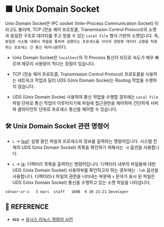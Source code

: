 # ■ Unix Domain Socket

Unix Domain Socket은 IPC socket (Inter-Process Communication Socket) 이라고도 불리며, TCP (전송 제어 프로토콜, Transmission Control Protocol)의 소켓과 동일한 구조로 데이타를 주고 받을 수 있는 `Local File` 형식 기반의 소켓입니다. 즉, `동일한 시스템 내에서 파일을 통하여 실행되는 프로세스들 사이의 양방향 데이터 교환을 허용하는 프로세스 간 통신 메커니즘`이다.

* Unix Domain Socket은 `localhost`의 각 Process 통신이 되므로 속도가 매우 빠르며 메모리 사용량이 적다는 장점이 있습니다.

* TCP (전송 제어 프로토콜, Transmission Control Protocol) 프로토콜을 사용하는 네트워크 작업과 달리 UDS (Unix Domain Socke)는 Routing 작업을 수행하지 않습니다.

* UDS (Unix Domain Socke) 사용하여 통신 작업을 수행할 경우에는 `Local File` 파일 단위로 통신 작업이 이루어지기에 파일에 접근권한을 제어하여 간단하게 서버와 클라이언트 단위로 프로세스 통신을 제어할 수 있습니다.

## 🛠 Unix Domain Socket 관련 명령어

* `L` → [lsof](https://terms.naver.com/entry.naver?docId=4125712&cid=59321&categoryId=59321): 실행 중인 파일과 프로세스의 정보를 출력하는 명령어입니다. 시스템 전체의 UDS (Unix Domain Socket) 목록을 확인하기 위해서는 `-U` 옵션을 사용합니다.

* `L` -> [ls](https://terms.naver.com/entry.naver?docId=4125708&cid=59321&categoryId=59321): 디렉터리 목록을 출력하는 명령어입니다. 디렉터리 내부의 파일들에 대한 UDS (Unix Domain Socket) 사용여부를 확인하고자 하는 경우에는 `-luh` 옵션을 사용합니다. 디렉터리나 파일의 권한을 나타내는 부분에 `s` 문자가 표시 된 파일은 UDS (Unix Domain Socket) 통신을 수행하고 있는 소켓 파일을 나타냅니다.

`sdrwxr-xr-x   5 mari  staff   160B  9 30 21:21 Developer`

## 📣 REFERENCE

* `WEB` → [유닉스 리눅스 명령어 사전](https://terms.naver.com/list.naver?cid=59321&categoryId=59321)

